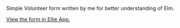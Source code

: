 Simple Volunteer form written by me for better understanding of Elm.
<p><a href=https://ellie-app.com/k66hBPxNRr9a1>View the form in Ellie App.</a></p>